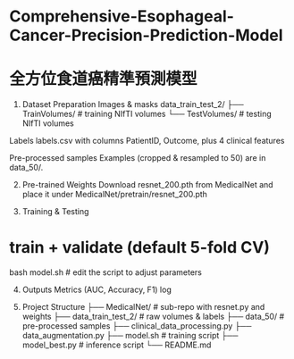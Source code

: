 # Comprehensive-Esophageal-Cancer-Precision-Prediction-Model
# 全方位食道癌精準預測模型

1. Dataset Preparation
Images & masks
data_train_test_2/
  ├── TrainVolumes/   # training NIfTI volumes
  └── TestVolumes/    # testing  NIfTI volumes

Labels
labels.csv with columns PatientID, Outcome, plus 4 clinical features

Pre-processed samples
Examples (cropped & resampled to 50) are in data_50/.

2. Pre-trained Weights
Download resnet_200.pth from MedicalNet and place it under
MedicalNet/pretrain/resnet_200.pth

3. Training & Testing
# train + validate (default 5-fold CV)
bash model.sh                 # edit the script to adjust parameters

4. Outputs
Metrics (AUC, Accuracy, F1)
log

5. Project Structure
├── MedicalNet/                # sub-repo with resnet.py and weights
├── data_train_test_2/         # raw volumes & labels
├── data_50/                   # pre-processed samples
├── clinical_data_processing.py
├── data_augmentation.py
├── model.sh                   # training script
├── model_best.py              # inference script
└── README.md
